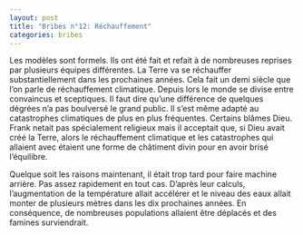 ```yaml
---
layout: post
title: "Bribes n°12: Réchauffement"
categories: bribes
---
```


Les modèles sont formels. Ils ont été fait et refait à de nombreuses reprises par plusieurs équipes différentes. La Terre va se réchauffer substantiellement dans les prochaines années. Cela fait un demi siècle que l’on parle de réchauffement climatique. Depuis lors le monde se divise entre convaincus et sceptiques. Il faut dire qu’une différence de quelques dégrées n’a pas boulversé le grand public. Il s’est même adapté au catastrophes climatiques de plus en plus fréquentes. Certains blâmes Dieu. Frank netait pas spécialement religieux mais il acceptait que, si Dieu avait créé la Terre, alors le réchauffement climatique et les catastrophes qui allaient avec étaient une forme de châtiment divin pour en avoir brisé l’équilibre.

Quelque soit les raisons maintenant, il était trop tard pour faire machine arrière. Pas assez rapidement en tout cas. D’après leur calculs, l’augmentation de la température allait accélérer et le niveau des eaux allait monter de plusieurs mètres dans les dix prochaines années. En conséquence, de nombreuses populations allaient être déplacés et des famines surviendrait.